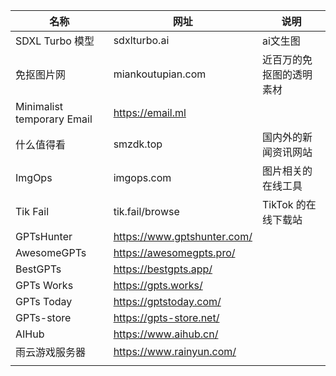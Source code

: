 | 名称                         | 网址                          | 说明            |
| -------------------------- | --------------------------- | ------------- |
| SDXL Turbo 模型              | sdxlturbo.ai                | ai文生图         |
| 免抠图片网                      | miankoutupian.com           | 近百万的免抠图的透明素材  |
| Minimalist temporary Email | https://email.ml            |               |
| 什么值得看                      | smzdk.top                   | 国内外的新闻资讯网站    |
| ImgOps                     | imgops.com                  | 图片相关的在线工具     |
| Tik Fail                   | tik.fail/browse             | TikTok 的在线下载站 |
| GPTsHunter                 | https://www.gptshunter.com/ |               |
| AwesomeGPTs                | https://awesomegpts.pro/    |               |
| BestGPTs                   | https://bestgpts.app/       |               |
| GPTs Works                 | https://gpts.works/         |               |
| GPTs Today                 | https://gptstoday.com/      |               |
| GPTs-store                 | https://gpts-store.net/     |               |
| AIHub                      | https://www.aihub.cn/       |               |
| 雨云游戏服务器                    | https://www.rainyun.com/    |               |
|                            |                             |               |